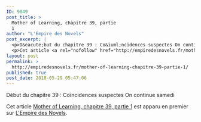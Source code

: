 ```yaml
---
ID: 9049
post_title: >
  Mother of Learning, chapitre 39, partie
  1
author: "L'Empire des Novels"
post_excerpt: |
  <p>D&eacute;but du chapitre 39 : Co&iuml;ncidences suspectes On continue samedi</p>
  <p>Cet article <a rel="nofollow" href="http://empiredesnovels.fr/mother-of-learning-chapitre-39-partie-1/">Mother of Learning, chapitre 39, partie 1</a> est apparu en premier sur <a rel="nofollow" href="http://empiredesnovels.fr/">L'Empire des Novels</a>.</p>
layout: post
permalink: >
  http://empiredesnovels.fr/mother-of-learning-chapitre-39-partie-1/
published: true
post_date: 2018-05-29 05:47:06
---
```

<p>Début du chapitre 39 : Coïncidences suspectes On continue samedi</p>
<p>Cet article <a rel="nofollow" href="http://empiredesnovels.fr/mother-of-learning-chapitre-39-partie-1/">Mother of Learning, chapitre 39, partie 1</a> est apparu en premier sur <a rel="nofollow" href="http://empiredesnovels.fr/">L&#039;Empire des Novels</a>.</p>